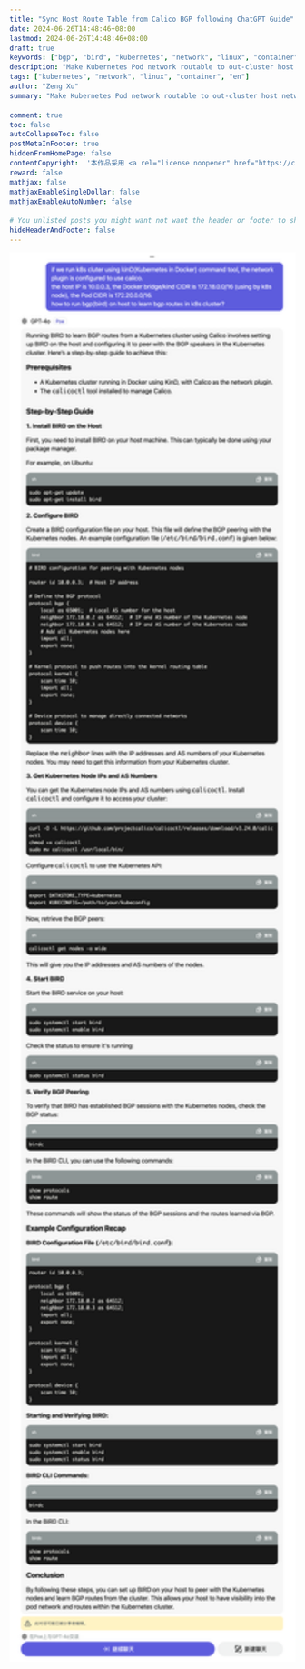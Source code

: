 ```yaml
---
title: "Sync Host Route Table from Calico BGP following ChatGPT Guide"
date: 2024-06-26T14:48:46+08:00
lastmod: 2024-06-26T14:48:46+08:00
draft: true
keywords: ["bgp", "bird", "kubernetes", "network", "linux", "container", "chatgpt","en"]
description: "Make Kubernetes Pod network routable to out-cluster host network by syncing routes from Calico BGP, following guides provided by ChatGPT"
tags: ["kubernetes", "network", "linux", "container", "en"]
author: "Zeng Xu"
summary: "Make Kubernetes Pod network routable to out-cluster host network by syncing routes from Calico BGP"

comment: true
toc: false
autoCollapseToc: false
postMetaInFooter: true
hiddenFromHomePage: false
contentCopyright:  '本作品采用 <a rel="license noopener" href="https://creativecommons.org/licenses/by-nc-nd/4.0/" target="_blank">知识共享署名-非商业性使用-禁止演绎 4.0 国际许可协议</a> 进行许可，转载时请注明原文链接。'    
reward: false
mathjax: false
mathjaxEnableSingleDollar: false
mathjaxEnableAutoNumber: false

# You unlisted posts you might want not want the header or footer to show
hideHeaderAndFooter: false
---
```




<img src="/img/2024/gpt-how-to-bgp-peer.png" width="700px"/>
